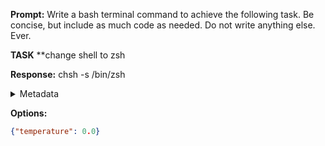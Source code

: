**Prompt:**
Write a bash terminal command to achieve the following task.
Be concise, but include as much code as needed. Do not write anything else. Ever.

**TASK**
**change shell to zsh


**Response:**
chsh -s /bin/zsh

<details><summary>Metadata</summary>

- Duration: 685 ms
- Datetime: 2023-12-12T14:01:14.524746
- Model: gpt-3.5-turbo-0613

</details>

**Options:**
```json
{"temperature": 0.0}
```

